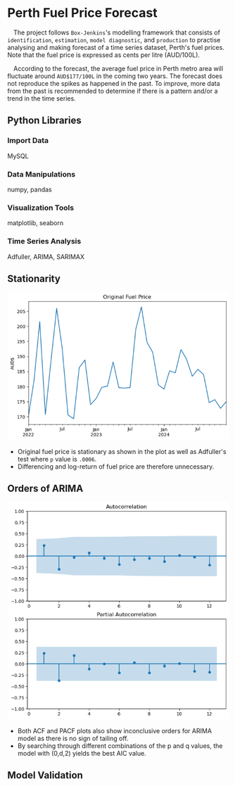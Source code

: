 # Perth Fuel Price Forecast
&emsp;The project follows `Box-Jenkins`'s modelling framework that consists of `identification`, `estimation`, `model diagnostic`, and `production` to practise analysing and making forecast of a time series dataset, Perth's fuel prices. Note that the fuel price is expressed as cents per litre (AUD/100L).  

&emsp;According to the forecast, the average fuel price in Perth metro area will fluctuate around `AUD$177/100L` in the coming two years. The forecast does not reproduce the spikes as happened in the past. To improve, more data from the past is recommended to determine if there is a pattern and/or a trend in the time series.

## Python Libraries
### Import Data
MySQL
### Data Manipulations
numpy, pandas
### Visualization Tools
matplotlib, seaborn
### Time Series Analysis
Adfuller, ARIMA, SARIMAX

## Stationarity
![Original Fuel Price](https://github.com/moscmh/portfolio/blob/main/Time_Series/Perth_Fuel_Forecast/plot/original_price.png?raw=true)
* Original fuel price is stationary as shown in the plot as well as Adfuller's test where `p` value is `.0006`.
* Differencing and log-return of fuel price are therefore unnecessary.

## Orders of ARIMA
![ACF and PACF for ARIMA](https://github.com/moscmh/portfolio/blob/main/Time_Series/Perth_Fuel_Forecast/plot/ARIMA_ACF_PACF.png?raw=true)
* Both ACF and PACF plots also show inconclusive orders for ARIMA model as there is no sign of tailing off.
* By searching through different combinations of the p and q values, the model with (0,d,2) yields the best AIC value.

## Model Validation
